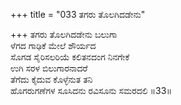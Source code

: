 +++
title = "033 ತಗರು ತೊಲಗಿದಡೇನು"

+++
ತಗರು ತೊಲಗಿದಡೇನು ಬಲುಗಾ  
ಳೆಗದ ಗಾಢಿಕೆ ಮೇಲೆ ಶೌರ್ಯದ  
ಸೊಗಡ ಸೈರಿಸಲರಿಯೆ ಕಲಿತನದಂಗ ನಿನಗೇಕೆ  
ಉಗಿ ಸರಳ ಬಿಲುಗಾರನಾದರೆ  
ತೆಗೆದು ಕೈದುವ ಕೊಳ್ಳೆನುತ ತನಿ  
ಹೊಗರುಗಣೆಗಳ ಸೂಸಿದನು ರವಿಸೂನು ಸಮರದಲಿ    ॥33॥